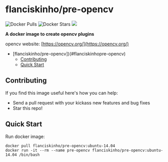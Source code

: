 # flanciskinho/pre-opencv

![Docker Pulls](https://img.shields.io/docker/pulls/flanciskinho/pre-opencv.svg)
![Docker Stars](https://img.shields.io/docker/stars/flanciskinho/pre-opencv.svg)
![](https://images.microbadger.com/badges/image/flanciskinho/pre-opencv.svg)

**A docker image to create opencv plugins**

opencv website: [https://opencv.org/](https://opencv.org/)

- [flanciskinho/pre-opencv])(#flanciskinhopre-opencv)
	- [Contributing](#contributing)
	- [Quick Start](#quick-start)

## Contributing
If you find this image useful here's how you can help:

- Send a pull request with your kickass new features and bug fixes
- Star this repo!

## Quick Start

Run docker image:

	docker pull flanciskinho/pre-opencv:ubuntu-14.04
	docker run -it --rm --name pre-opencv flanciskinho/pre-opencv:ubuntu-14.04 /bin/bash


